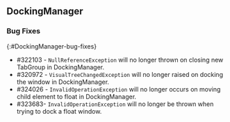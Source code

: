 ## DockingManager

### Bug Fixes
{:#DockingManager-bug-fixes}

* \#322103 - `NullReferenceException` will no longer thrown on closing new TabGroup in DockingManager.
* \#320972 - `VisualTreeChangedException` will no longer raised on docking the window in DockingManager. 
* \#324026 - `InvalidOperationException` will no longer occurs on moving child element to float in DockingManager. 
* \#323683- `InvalidOperationException` will no longer be thrown when trying to dock a float window.
